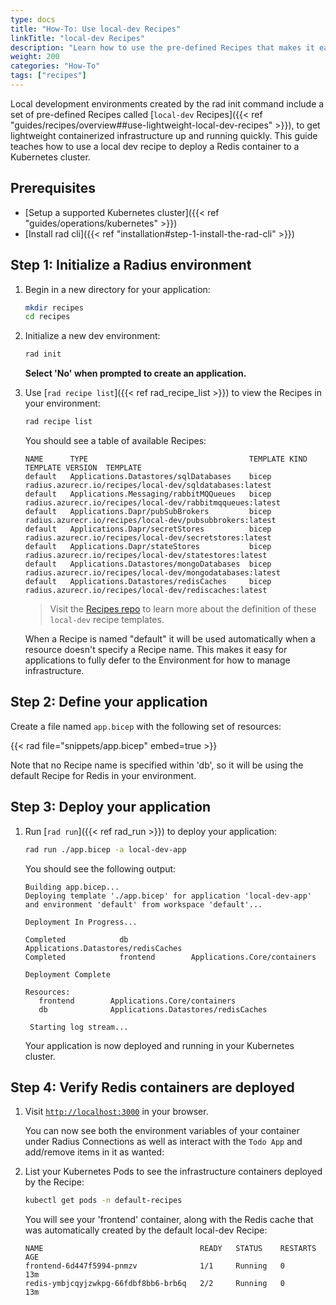 ```yaml
---
type: docs
title: "How-To: Use local-dev Recipes"
linkTitle: "local-dev Recipes"
description: "Learn how to use the pre-defined Recipes that makes it easy to run dependencies  in your application."
weight: 200
categories: "How-To"
tags: ["recipes"]
---
```


Local development environments created by the rad init command include a set of pre-defined Recipes called [`local-dev` Recipes]({{< ref "guides/recipes/overview##use-lightweight-local-dev-recipes" >}}), to get lightweight containerized infrastructure up and running quickly. This guide teaches how to use a local dev recipe to deploy a Redis container to a Kubernetes cluster.

## Prerequisites

- [Setup a supported Kubernetes cluster]({{< ref "guides/operations/kubernetes" >}})
- [Install rad cli]({{< ref "installation#step-1-install-the-rad-cli" >}})


## Step 1: Initialize a Radius environment

1. Begin in a new directory for your application:

   ```bash
   mkdir recipes
   cd recipes
   ```
2. Initialize a new dev environment:

   ```bash
   rad init
   ```

   **Select 'No' when prompted to create an application.**

3. Use [`rad recipe list`]({{< ref rad_recipe_list >}}) to view the Recipes in your environment:

   ```bash
   rad recipe list 
   ```

   You should see a table of available Recipes:
   
   ```
   NAME      TYPE                                    TEMPLATE KIND  TEMPLATE VERSION  TEMPLATE
   default   Applications.Datastores/sqlDatabases    bicep                            radius.azurecr.io/recipes/local-dev/sqldatabases:latest
   default   Applications.Messaging/rabbitMQQueues   bicep                            radius.azurecr.io/recipes/local-dev/rabbitmqqueues:latest
   default   Applications.Dapr/pubSubBrokers         bicep                            radius.azurecr.io/recipes/local-dev/pubsubbrokers:latest
   default   Applications.Dapr/secretStores          bicep                            radius.azurecr.io/recipes/local-dev/secretstores:latest
   default   Applications.Dapr/stateStores           bicep                            radius.azurecr.io/recipes/local-dev/statestores:latest
   default   Applications.Datastores/mongoDatabases  bicep                            radius.azurecr.io/recipes/local-dev/mongodatabases:latest
   default   Applications.Datastores/redisCaches     bicep                            radius.azurecr.io/recipes/local-dev/rediscaches:latest
   ```
   > Visit the [Recipes repo](https://github.com/radius-project/recipes) to learn more about the definition of these `local-dev` recipe templates.

   When a Recipe is named "default" it will be used automatically when a resource doesn't specify a Recipe name. This makes it easy for applications to fully defer to the Environment for how to manage infrastructure.  

## Step 2: Define your application

Create a file named `app.bicep` with the following set of resources:

{{< rad file="snippets/app.bicep" embed=true >}}

Note that no Recipe name is specified within 'db', so it will be using the default Recipe for Redis in your environment.

## Step 3: Deploy your application

1. Run [`rad run`]({{< ref rad_run >}}) to deploy your application:

   ```bash
   rad run ./app.bicep -a local-dev-app
   ```

   You should see the following output:
   ```
   Building app.bicep...
   Deploying template './app.bicep' for application 'local-dev-app' and environment 'default' from workspace 'default'...

   Deployment In Progress...

   Completed            db              Applications.Datastores/redisCaches
   Completed            frontend        Applications.Core/containers

   Deployment Complete

   Resources:
      frontend        Applications.Core/containers
      db              Applications.Datastores/redisCaches

    Starting log stream...
   ```

   Your application is now deployed and running in your Kubernetes cluster.

## Step 4: Verify Redis containers are deployed

1. Visit [`http://localhost:3000`](http://localhost:3000) in your browser.

   You can now see both the environment variables of your container under Radius Connections as well as interact with the `Todo App` and add/remove items in it as wanted:

1. List your Kubernetes Pods to see the infrastructure containers deployed by the Recipe:

   ```bash
   kubectl get pods -n default-recipes
   ```

   You will see your 'frontend' container, along with the Redis cache that was automatically created by the default local-dev Recipe:

   ```
   NAME                                   READY   STATUS    RESTARTS   AGE
   frontend-6d447f5994-pnmzv              1/1     Running   0          13m
   redis-ymbjcqyjzwkpg-66fdbf8bb6-brb6q   2/2     Running   0          13m
   ```

